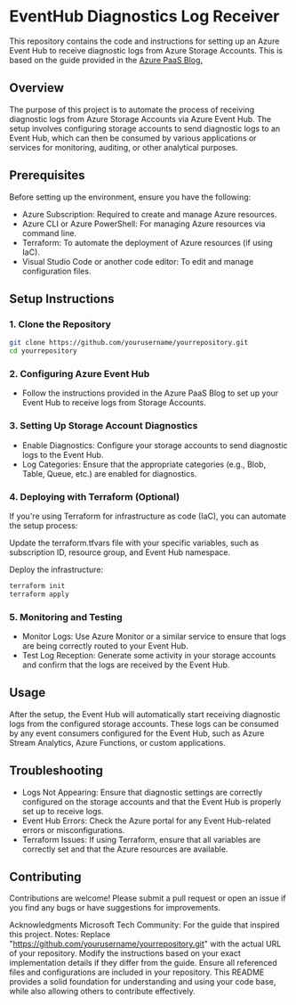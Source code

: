 # EventHub Diagnostics Log Receiver
This repository contains the code and instructions for setting up an Azure Event Hub to receive diagnostic logs from Azure Storage Accounts. This is based on the guide provided in the [Azure PaaS Blog.](https://techcommunity.microsoft.com/t5/azure-paas-blog/eventhub-how-to-receive-diagnostic-log-from-storage-accounts-on/ba-p/3928321)

## Overview
The purpose of this project is to automate the process of receiving diagnostic logs from Azure Storage Accounts via Azure Event Hub. The setup involves configuring storage accounts to send diagnostic logs to an Event Hub, which can then be consumed by various applications or services for monitoring, auditing, or other analytical purposes.

## Prerequisites
Before setting up the environment, ensure you have the following:

- Azure Subscription: Required to create and manage Azure resources.
- Azure CLI or Azure PowerShell: For managing Azure resources via command line.
- Terraform: To automate the deployment of Azure resources (if using IaC).
- Visual Studio Code or another code editor: To edit and manage configuration files.

## Setup Instructions
### 1. Clone the Repository
``` bash
git clone https://github.com/yourusername/yourrepository.git
cd yourrepository
```
### 2. Configuring Azure Event Hub
- Follow the instructions provided in the Azure PaaS Blog to set up your Event Hub to receive logs from Storage Accounts.
### 3. Setting Up Storage Account Diagnostics
- Enable Diagnostics: Configure your storage accounts to send diagnostic logs to the Event Hub.
- Log Categories: Ensure that the appropriate categories (e.g., Blob, Table, Queue, etc.) are enabled for diagnostics.
### 4. Deploying with Terraform (Optional)
If you're using Terraform for infrastructure as code (IaC), you can automate the setup process:

Update the terraform.tfvars file with your specific variables, such as subscription ID, resource group, and Event Hub namespace.

Deploy the infrastructure:

``` bash
terraform init
terraform apply
```
### 5. Monitoring and Testing
- Monitor Logs: Use Azure Monitor or a similar service to ensure that logs are being correctly routed to your Event Hub.
- Test Log Reception: Generate some activity in your storage accounts and confirm that the logs are received by the Event Hub.

## Usage
After the setup, the Event Hub will automatically start receiving diagnostic logs from the configured storage accounts. These logs can be consumed by any event consumers configured for the Event Hub, such as Azure Stream Analytics, Azure Functions, or custom applications.

## Troubleshooting
- Logs Not Appearing: Ensure that diagnostic settings are correctly configured on the storage accounts and that the Event Hub is properly set up to receive logs.
- Event Hub Errors: Check the Azure portal for any Event Hub-related errors or misconfigurations.
- Terraform Issues: If using Terraform, ensure that all variables are correctly set and that the Azure resources are available.

## Contributing
Contributions are welcome! Please submit a pull request or open an issue if you find any bugs or have suggestions for improvements.

Acknowledgments
Microsoft Tech Community: For the guide that inspired this project.
Notes:
Replace "https://github.com/yourusername/yourrepository.git" with the actual URL of your repository.
Modify the instructions based on your exact implementation details if they differ from the guide.
Ensure all referenced files and configurations are included in your repository.
This README provides a solid foundation for understanding and using your code base, while also allowing others to contribute effectively.
